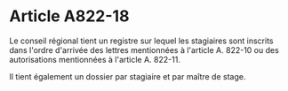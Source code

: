 # Article A822-18

Le conseil régional tient un registre sur lequel les stagiaires sont inscrits dans l'ordre d'arrivée des lettres mentionnées à l'article A. 822-10 ou des autorisations mentionnées à l'article A. 822-11.

Il tient également un dossier par stagiaire et par maître de stage.
